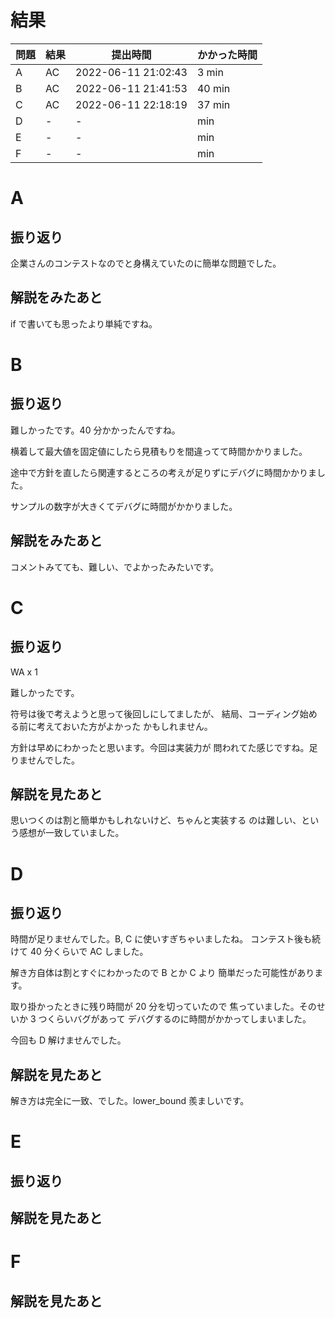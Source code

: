 # 結果

| 問題 | 結果 | 提出時間            | かかった時間 |
|------|------|---------------------|--------------|
| A    | AC   | 2022-06-11 21:02:43 | 3 min        |
| B    | AC   | 2022-06-11 21:41:53 | 40 min       |
| C    | AC   | 2022-06-11 22:18:19 | 37 min       |
| D    | -    | -                   |     min      |
| E    | -    | -                   |     min      |
| F    | -    | -                   |     min      |

# A

## 振り返り

企業さんのコンテストなのでと身構えていたのに簡単な問題でした。

## 解説をみたあと

if で書いても思ったより単純ですね。

# B

## 振り返り

難しかったです。40 分かかったんですね。

横着して最大値を固定値にしたら見積もりを間違ってて時間かかりました。

途中で方針を直したら関連するところの考えが足りずにデバグに時間かかりました。

サンプルの数字が大きくてデバグに時間がかかりました。

## 解説をみたあと

コメントみてても、難しい、でよかったみたいです。

# C

## 振り返り

WA x 1

難しかったです。

符号は後で考えようと思って後回しにしてましたが、
結局、コーディング始める前に考えておいた方がよかった
かもしれません。

方針は早めにわかったと思います。今回は実装力が
問われてた感じですね。足りませんでした。

## 解説を見たあと

思いつくのは割と簡単かもしれないけど、ちゃんと実装する
のは難しい、という感想が一致していました。

# D

## 振り返り

時間が足りませんでした。B, C に使いすぎちゃいましたね。
コンテスト後も続けて 40 分くらいで AC しました。

解き方自体は割とすぐにわかったので B とか C より
簡単だった可能性があります。

取り掛かったときに残り時間が 20 分を切っていたので
焦っていました。そのせいか 3 つくらいバグがあって
デバグするのに時間がかかってしまいました。

今回も D 解けませんでした。

## 解説を見たあと

解き方は完全に一致、でした。lower_bound 羨ましいです。

# E

## 振り返り

## 解説を見たあと

# F

## 解説を見たあと
